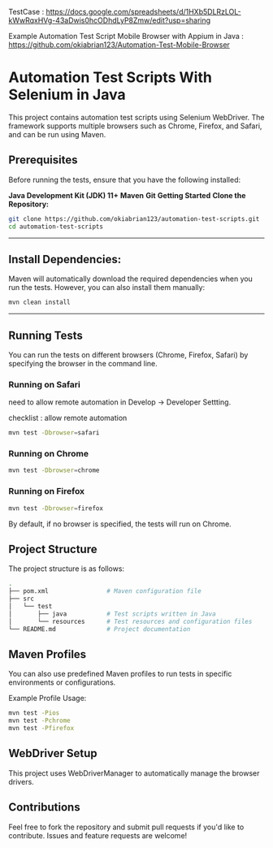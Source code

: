 TestCase :
https://docs.google.com/spreadsheets/d/1HXb5DLRzLOL-kWwRqxHVg-43aDwis0hcODhdLyP8Zmw/edit?usp=sharing

Example Automation Test Script Mobile Browser with Appium in Java : https://github.com/okiabrian123/Automation-Test-Mobile-Browser

# Automation Test Scripts With Selenium in Java
This project contains automation test scripts using Selenium WebDriver. The framework supports multiple browsers such as Chrome, Firefox, and Safari, and can be run using Maven.

## Prerequisites
Before running the tests, ensure that you have the following installed:

**Java Development Kit (JDK) 11+**
**Maven**
**Git**
**Getting Started**
**Clone the Repository:**

```bash
git clone https://github.com/okiabrian123/automation-test-scripts.git
cd automation-test-scripts
```
--------------
## Install Dependencies:

Maven will automatically download the required dependencies when you run the tests. However, you can also install them manually:

```bash
mvn clean install
```

--------------
## Running Tests
You can run the tests on different browsers (Chrome, Firefox, Safari) by specifying the browser in the command line.

### Running on Safari
need to allow remote automation in Develop -> Developer Settting.

checklist : allow remote automation

```bash
mvn test -Dbrowser=safari
```
### Running on Chrome
```bash
mvn test -Dbrowser=chrome
```
### Running on Firefox
```bash
mvn test -Dbrowser=firefox
```

By default, if no browser is specified, the tests will run on Chrome.

## Project Structure
The project structure is as follows:

```bash
.
├── pom.xml                # Maven configuration file
├── src
│   └── test
│       ├── java           # Test scripts written in Java
│       └── resources      # Test resources and configuration files
└── README.md              # Project documentation
````
## Maven Profiles
You can also use predefined Maven profiles to run tests in specific environments or configurations.

Example Profile Usage:
```bash
mvn test -Pios
mvn test -Pchrome
mvn test -Pfirefox
```

## WebDriver Setup
This project uses WebDriverManager to automatically manage the browser drivers.

## Contributions
Feel free to fork the repository and submit pull requests if you'd like to contribute. Issues and feature requests are welcome!
